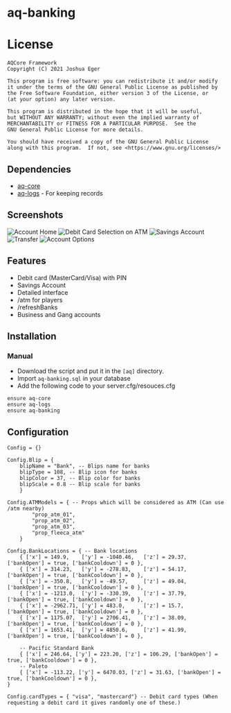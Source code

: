 # aq-banking

# License

    AQCore Framework
    Copyright (C) 2021 Joshua Eger

    This program is free software: you can redistribute it and/or modify
    it under the terms of the GNU General Public License as published by
    the Free Software Foundation, either version 3 of the License, or
    (at your option) any later version.

    This program is distributed in the hope that it will be useful,
    but WITHOUT ANY WARRANTY; without even the implied warranty of
    MERCHANTABILITY or FITNESS FOR A PARTICULAR PURPOSE.  See the
    GNU General Public License for more details.

    You should have received a copy of the GNU General Public License
    along with this program.  If not, see <https://www.gnu.org/licenses/>

## Dependencies
- [aq-core](https://github.com/AQCore-framework/aq-core)
- [aq-logs](https://github.com/AQCore-framework/aq-logs) - For keeping records

## Screenshots
![Account Home](https://i.imgur.com/XazaYYI.png)
![Debit Card Selection on ATM](https://i.imgur.com/dvJ9hnC.png)
![Savings Account](https://i.imgur.com/1HFUL06.png)
![Transfer](https://i.imgur.com/SqADuRg.png)
![Account Options](https://i.imgur.com/blMgfpG.png)

## Features
- Debit card (MasterCard/Visa) with PIN
- Savings Account
- Detailed interface
- /atm for players
- /refreshBanks
- Business and Gang accounts

## Installation
### Manual
- Download the script and put it in the `[aq]` directory.
- Import `aq-banking.sql` in your database
- Add the following code to your server.cfg/resouces.cfg
```
ensure aq-core
ensure aq-logs
ensure aq-banking
```

## Configuration
```
Config = {}

Config.Blip = {
    blipName = "Bank", -- Blips name for banks
    blipType = 108, -- Blip icon for banks
    blipColor = 37, -- Blip color for banks
    blipScale = 0.8 -- Blip scale for banks
    }

Config.ATMModels = { -- Props which will be considered as ATM (Can use /atm nearby)
        "prop_atm_01",
        "prop_atm_02",
        "prop_atm_03",
        "prop_fleeca_atm"
    }

Config.BankLocations = { -- Bank locations
    { ['x'] = 149.9,    ['y'] = -1040.46,   ['z'] = 29.37,  ['bankOpen'] = true, ['bankCooldown'] = 0 },
    { ['x'] = 314.23,   ['y'] = -278.83,    ['z'] = 54.17,  ['bankOpen'] = true, ['bankCooldown'] = 0 },
    { ['x'] = -350.8,   ['y'] = -49.57,     ['z'] = 49.04,  ['bankOpen'] = true, ['bankCooldown'] = 0 },
    { ['x'] = -1213.0,  ['y'] = -330.39,    ['z'] = 37.79,  ['bankOpen'] = true, ['bankCooldown'] = 0 },
    { ['x'] = -2962.71, ['y'] = 483.0,      ['z'] = 15.7,   ['bankOpen'] = true, ['bankCooldown'] = 0 },
    { ['x'] = 1175.07,  ['y'] = 2706.41,    ['z'] = 38.09,  ['bankOpen'] = true, ['bankCooldown'] = 0 },
    { ['x'] = 1653.41,  ['y'] = 4850.6,     ['z'] = 41.99,  ['bankOpen'] = true, ['bankCooldown'] = 0 },
    
    -- Pacific Standard Bank
    { ['x'] = 246.64, ['y'] = 223.20, ['z'] = 106.29, ['bankOpen'] = true, ['bankCooldown'] = 0 },
    -- Paleto
    { ['x'] = -113.22, ['y'] = 6470.03, ['z'] = 31.63, ['bankOpen'] = true, ['bankCooldown'] = 0 },
}

Config.cardTypes = { "visa", "mastercard"} -- Debit card types (When requesting a debit card it gives randomly one of these.)
```
